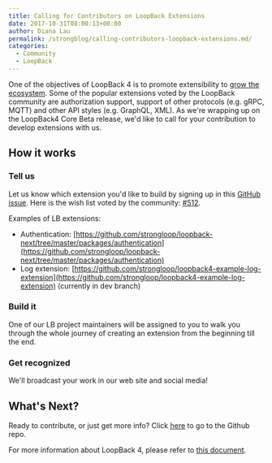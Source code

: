 ```yaml
---
title: Calling for Contributors on LoopBack Extensions
date: 2017-10-31T08:00:13+00:00
author: Diana Lau
permalink: /strongblog/calling-contributors-loopback-extensions.md/
categories:
  - Community
  - LoopBack
---
```


One of the objectives of LoopBack 4 is to promote extensibility to [grow the ecosystem](http://loopback.io/doc/en/lb4/Crafting-LoopBack-Next.html#objectives). Some of the popular extensions voted by the LoopBack community are authorization support, support of other protocols (e.g. gRPC, MQTT) and other API styles (e.g. GraphQL, XML). As we're wrapping up on the LoopBack4 Core Beta release, we'd like to call for your contribution to develop extensions with us.  
 
## How it works ##

### Tell us ###

Let us know which extension you'd like to build by signing up in this [GitHub issue](https://github.com/strongloop/loopback-connector/pull/119). Here is the wish list voted by the community: [#512](https://github.com/strongloop/loopback-next/issues/512).
<!--more-->
Examples of LB extensions:
- Authentication: [https://github.com/strongloop/loopback-next/tree/master/packages/authentication](https://github.com/strongloop/loopback-next/tree/master/packages/authentication)
- Log extension: [https://github.com/strongloop/loopback4-example-log-extension](https://github.com/strongloop/loopback4-example-log-extension) (currently in dev branch)

### Build it ###

One of our LB project maintainers will be assigned to you to walk you through the whole journey of creating an extension from the beginning till the end.

### Get recognized ###

We'll broadcast your work in our web site and social media!
 
## What's Next? ##

Ready to contribute, or just get more info? Click [here](https://github.com/strongloop/loopback-next/issues/647) to go to the Github repo.

For more information about LoopBack 4, please refer to [this document](http://loopback.io/doc/en/lb4). 
